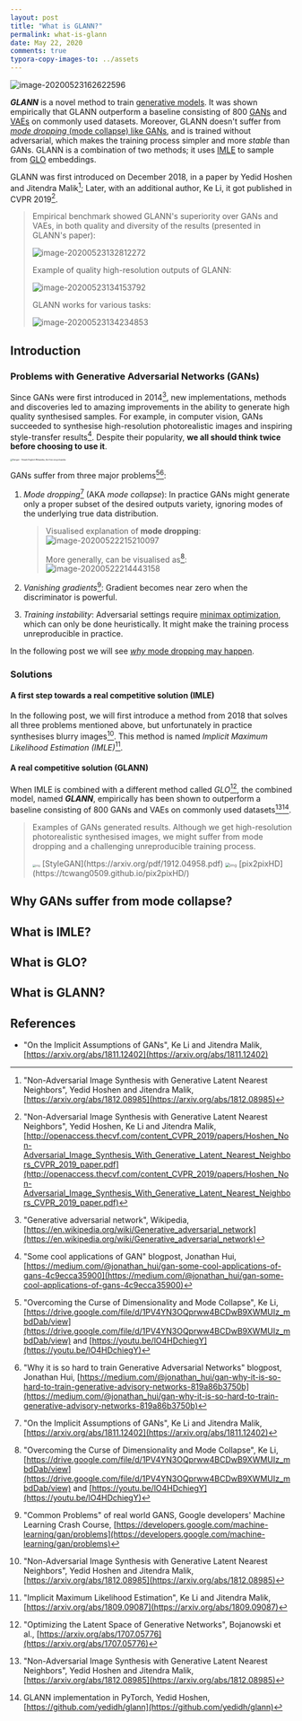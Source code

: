 ```yaml
---
layout: post
title: "What is GLANN?"
permalink: what-is-glann
date: May 22, 2020
comments: true
typora-copy-images-to: ../assets
---
```


![image-20200523162622596](../assets/image-20200523162622596.png)

***GLANN*** is a novel method to train [generative models](https://en.wikipedia.org/wiki/Generative_model). It was shown empirically that GLANN outperform a baseline consisting of 800 [GANs]([https://en.wikipedia.org/wiki/Generative_adversarial_network](https://en.wikipedia.org/wiki/Generative_adversarial_network)) and [VAEs](https://towardsdatascience.com/understanding-variational-autoencoders-vaes-f70510919f73) on commonly used datasets. Moreover, GLANN doesn't suffer from [*mode dropping* (mode collapse) like GANs](#why-gans-suffer-from-mode-collapse), and is trained without adversarial, which makes the training process simpler and more *stable* than GANs. GLANN is a combination of two methods; it uses [IMLE](what-is-imle) to sample from [GLO](what-is-glo) embeddings.

GLANN was first introduced on December 2018, in a paper by Yedid Hoshen and Jitendra Malik[^9]; Later, with an additional author, Ke Li, it got published in CVPR 2019[^11].

>Empirical benchmark showed GLANN's superiority over GANs and VAEs, in both quality and diversity of the results (presented in GLANN's paper):
>
>![image-20200523132812272](../assets/image-20200523132812272.png)
>
>Example of quality high-resolution outputs of GLANN:
>
>![image-20200523134153792](../assets/image-20200523134153792.png)
>
>GLANN works for various tasks:
>
>![image-20200523134234853](../assets/image-20200523134234853.png)

## Introduction

### Problems with Generative Adversarial Networks (GANs)

Since GANs were first introduced in 2014[^1], new implementations, methods and discoveries led to amazing improvements in the ability to generate high quality synthesised samples. For example, in computer vision, GANs succeeded to synthesise high-resolution photorealistic images and inspiring style-transfer results[^2]. Despite their popularity, **we all should think twice before choosing to use it**.

<img src="../assets/1200px-Achtung.svg.png" alt="Danger - Simple English Wikipedia, the free encyclopedia" style="zoom: 25%;" />

GANs suffer from three major problems[^3][^4]:

1. *Mode dropping*[^5] (AKA *mode collapse*): In practice GANs might generate only a proper subset of the desired outputs variety, ignoring modes of the underlying true data distribution.

   > Visualised explanation of **mode dropping**:
   > ![image-20200522215210097](../assets/image-20200522215210097.png) 
   >
   > More generally, can be visualised as[^3]:
   >![image-20200522214443158](../assets/image-20200522214443158.png)

2. *Vanishing gradients*[^6]: Gradient becomes near zero when the discriminator is powerful.

3. *Training instability*: Adversarial settings require [minimax optimization](https://en.wikipedia.org/wiki/Minimax), which can only be done heuristically. It might make the training process unreproducible in practice.

In the following post we will see [*why* mode dropping may happen](#why-gans-suffer-from-mode-collapse).

### Solutions

#### A first step towards a real competitive solution (IMLE)

In the following post, we will first introduce a method from 2018 that solves all three problems mentioned above, but unfortunately in practice synthesises blurry images[^9]. This method is named *Implicit Maximum Likelihood Estimation (IMLE)*[^7].

#### A real competitive solution (GLANN)

When IMLE is combined with a different method called *GLO*[^8], the combined model, named ***GLANN***, empirically has been shown to outperform a baseline consisting of 800 GANs and VAEs on commonly used datasets[^9][^10].

> Examples of GANs generated results. Although we get high-resolution photorealistic synthesised images, we might suffer from mode dropping and a challenging unreproducible training process.
>
> <img src="../assets/0*HEhlpBPhO4i4p4gP.png" alt="img" style="zoom: 33%;" />
> [StyleGAN](https://arxiv.org/pdf/1912.04958.pdf)
> <img src="../assets/1*k0saXyvLxLlvamYFbussUA.gif" alt="img" style="zoom:50%;" />
> [pix2pixHD](https://tcwang0509.github.io/pix2pixHD/)

## Why GANs suffer from mode collapse?



## What is IMLE?



## What is GLO?



## What is GLANN?



## References

* "On the Implicit Assumptions of GANs", Ke Li and Jitendra Malik, [https://arxiv.org/abs/1811.12402](https://arxiv.org/abs/1811.12402)

[^1]: "Generative adversarial network", Wikipedia, [https://en.wikipedia.org/wiki/Generative_adversarial_network](https://en.wikipedia.org/wiki/Generative_adversarial_network)
[^2]: "Some cool applications of GAN" blogpost, Jonathan Hui, [https://medium.com/@jonathan_hui/gan-some-cool-applications-of-gans-4c9ecca35900](https://medium.com/@jonathan_hui/gan-some-cool-applications-of-gans-4c9ecca35900)
[^3]: "Overcoming the Curse of Dimensionality and Mode Collapse", Ke Li, [https://drive.google.com/file/d/1PV4YN3OQprww4BCDwB9XWMUIz_mbdDab/view](https://drive.google.com/file/d/1PV4YN3OQprww4BCDwB9XWMUIz_mbdDab/view) and [https://youtu.be/lO4HDchiegY](https://youtu.be/lO4HDchiegY)
[^4]: "Why it is so hard to train Generative Adversarial Networks" blogpost, Jonathan Hui, [https://medium.com/@jonathan_hui/gan-why-it-is-so-hard-to-train-generative-advisory-networks-819a86b3750b](https://medium.com/@jonathan_hui/gan-why-it-is-so-hard-to-train-generative-advisory-networks-819a86b3750b)
[^5]: "On the Implicit Assumptions of GANs", Ke Li and Jitendra Malik, [https://arxiv.org/abs/1811.12402](https://arxiv.org/abs/1811.12402)
[^6]: "Common Problems" of real world GANS, Google developers' Machine Learning Crash Course, [https://developers.google.com/machine-learning/gan/problems](https://developers.google.com/machine-learning/gan/problems)
[^7]: "Implicit Maximum Likelihood Estimation", Ke Li and Jitendra Malik, [https://arxiv.org/abs/1809.09087](https://arxiv.org/abs/1809.09087)
[^8]:"Optimizing the Latent Space of Generative Networks", Bojanowski et al., [https://arxiv.org/abs/1707.05776](https://arxiv.org/abs/1707.05776)
[^9]:"Non-Adversarial Image Synthesis with Generative Latent Nearest Neighbors", Yedid Hoshen and Jitendra Malik, [https://arxiv.org/abs/1812.08985](https://arxiv.org/abs/1812.08985)
[^10]:GLANN implementation in PyTorch, Yedid Hoshen, [https://github.com/yedidh/glann](https://github.com/yedidh/glann)
[^11]: "Non-Adversarial Image Synthesis with Generative Latent Nearest Neighbors", Yedid Hoshen, Ke Li and Jitendra Malik, [http://openaccess.thecvf.com/content_CVPR_2019/papers/Hoshen_Non-Adversarial_Image_Synthesis_With_Generative_Latent_Nearest_Neighbors_CVPR_2019_paper.pdf](http://openaccess.thecvf.com/content_CVPR_2019/papers/Hoshen_Non-Adversarial_Image_Synthesis_With_Generative_Latent_Nearest_Neighbors_CVPR_2019_paper.pdf)